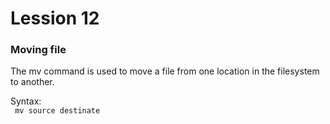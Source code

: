 # Lession 12

<h3> Moving file </h3>

The mv command is used to move a file from one location in the filesystem to another.

<span> Syntax: <br> <code> mv source destinate </code> </span>